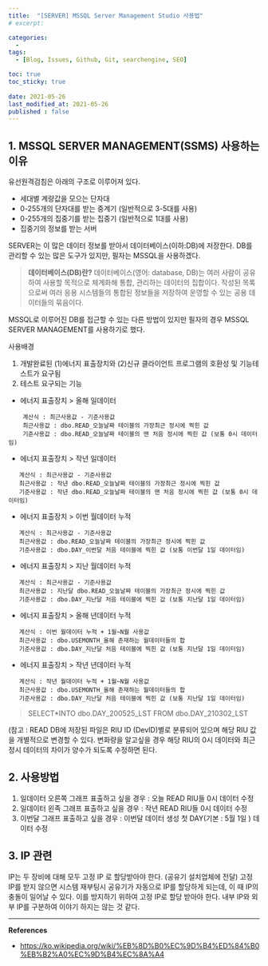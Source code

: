 ```yaml
---
title:  "[SERVER] MSSQL Server Management Studio 사용법"
# excerpt: 

categories:
  - 
tags:
  - [Blog, Issues, Github, Git, searchengine, SEO]

toc: true
toc_sticky: true
 
date: 2021-05-26
last_modified_at: 2021-05-26
published : false
---
```


## 1. MSSQL SERVER MANAGEMENT(SSMS) 사용하는 이유 
 유선원격검침은 아래의 구조로 이루어져 있다.
 - 세대별 계량값을 모으는 단자대
 - 0-255개의 단자대를 받는 중계기 (일반적으로 3-5대를 사용)
 - 0-255개의 집중기를 받는 집중기 (일반적으로 1대를 사용)
 - 집중기의 정보를 받는 서버

SERVER는 이 많은 데이터 정보를 받아서 데이터베이스(이하:DB)에 저장한다. 
DB를 관리할 수 있는 많은 도구가 있지만, 필자는 MSSQL을 사용하겠다.

> **데이터베이스(DB)란?**
데이터베이스(영어: database, DB)는 여러 사람이 공유하여 사용할 목적으로 체계화해 통합, 관리하는 데이터의 집합이다. 작성된 목록으로써 여러 응용 시스템들의 통합된 정보들을 저장하여 운영할 수 있는 공용 데이터들의 묶음이다.

MSSQL로 이루어진 DB를 접근할 수 있는 다른 방법이 있지만 필자의 경우 MSSQL SERVER MANAGEMENT를 사용하기로 했다. 

사용배경
1) 개발완료된 (1)에너지 표출장치와 (2)신규 클라이언트 프로그램의 호환성 및 기능테스트가 요구됨
2) 테스트 요구되는 기능 

 * 에너지 표출장치 > 올해 일데이터 
 ```
     계산식 : 최근사용값 - 기준사용값 
     최근사용값 : dbo.READ_오늘날짜 테이블의 가장최근 정시에 찍힌 값 
     기준사용값 : dbo.READ_오늘날짜 테이블의 맨 처음 정시에 찍힌 값 (보통 0시 데이터임)
  ```
 * 에너지 표출장치 > 작년 일데이터 
  ```
     계산식 : 최근사용값 - 기준사용값 
     최근사용값 : 작년 dbo.READ_오늘날짜 테이블의 가장최근 정시에 찍힌 값 
     기준사용값 : 작년 dbo.READ_오늘날짜 테이블의 맨 처음 정시에 찍힌 값 (보통 0시 데이터임)
  ```
 * 에너지 표출장치 > 이번 월데이터 누적 
  ```
     계산식 : 최근사용값 - 기준사용값 
     최근사용값 : dbo.READ_오늘날짜 테이블의 가장최근 정시에 찍힌 값 
     기준사용값 : dbo.DAY_이번달 처음 테이블에 찍힌 값 (보통 이번달 1일 데이터임)
  ```
 * 에너지 표출장치 > 지난 월데이터 누적 
  ```
     계산식 : 최근사용값 - 기준사용값 
     최근사용값 : 지난달 dbo.READ_오늘날짜 테이블의 가장최근 정시에 찍힌 값 
     기준사용값 : dbo.DAY_지난달 처음 테이블에 찍힌 값 (보통 지난달 1일 데이터임)
  ```

 * 에너지 표출장치 > 올해 년데이터 누적 
  ```
     계산식 : 이번 월데이터 누적 + 1월~N월 사용값 
     최근사용값 : dbo.USEMONTH_올해 존재하는 월데이터들의 합
     기준사용값 : dbo.DAY_지난달 처음 테이블에 찍힌 값 (보통 지난달 1일 데이터임)
  ```

 * 에너지 표출장치 > 작년 년데이터 누적  
  ```
     계산식 : 작년 월데이터 누적 + 1월~N월 사용값 
     최근사용값 : dbo.USEMONTH_올해 존재하는 월데이터들의 합
     기준사용값 : dbo.DAY_지난달 처음 테이블에 찍힌 값 (보통 지난달 1일 데이터임)
  ```

> SELECT*INTO dbo.DAY_200525_LST FROM dbo.DAY_210302_LST

(참고 : READ DB에 저장된 파일은 RIU ID (DevID)별로 분류되어 있으며 해당 RIU 값을 개별적으로 변경할 수 있다. 변화량을 알고싶을 경우 해당 RIU의 0시 데이터와 최근정시 데이터의 차이가 양수가 되도록 수정하면 된다. 


## 2. 사용방법
1) 일데이터 오른쪽 그래프 표출하고 싶을 경우 : 오늘 READ RIU들 0시 데이터 수정
2) 일데이터 왼족 그래프 표출하고 싶을 경우 : 작년 READ RIU들 0시 데이터 수정
3) 이번달 그래프 표출하고 싶을 경우 : 이번달 데이터 생성 첫 DAY(기본 : 5월 1일 ) 데이터 수정 

## 3. IP 관련
IP는 두 장비에 대해 모두 고정 IP 로 할당받아야 한다. (공유기 설치업체에 전달)
고정 IP를 받지 않으면 시스템 재부팅시 공유기가 자동으로 IP를 할당하게 되는데, 이 때 IP의 충돌이 일어날 수 있다. 
이를 방지하기 위하여 고정 IP로 할당 받아야 한다. 내부 IP와 외부 IP를 구분하여 이야기 하지는 않는 것 같다. 


*****

**References**
* <ref>https://ko.wikipedia.org/wiki/%EB%8D%B0%EC%9D%B4%ED%84%B0%EB%B2%A0%EC%9D%B4%EC%8A%A4</ref>
